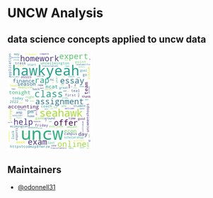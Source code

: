 # UNCW Analysis
 data science concepts applied to uncw data
-----------------

![Alt text](https://github.com/odonnell31/uncw_analysis/blob/main/uncw_twitter_sentiment/img/fall_uncw.png)


 
 
## Maintainers
* [@odonnell31](https://github.com/odonnell31)